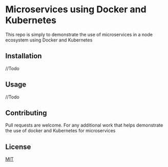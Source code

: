 # Microservices using Docker and Kubernetes
This repo is simply to demonstrate the use of microservices in a node ecosystem using Docker and Kubernetes

## Installation
//Todo

## Usage
//Todo

## Contributing
Pull requests are welcome. For any additional work that helps demonstrate the use of docker and Kubernetes for microservices

## License
[MIT](https://choosealicense.com/licenses/mit/)